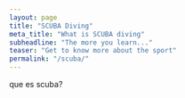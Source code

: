 ```yaml
---
layout: page
title: "SCUBA Diving"
meta_title: "What is SCUBA diving"
subheadline: "The more you learn..."
teaser: "Get to know more about the sport"
permalink: "/scuba/"
---
```


que es scuba?
